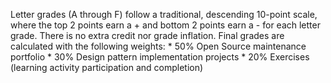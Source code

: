 Letter grades (A through F) follow a traditional, descending 10-point scale, where the top 2 points earn a + and bottom 2 points earn a - for each letter grade.
There is no extra credit nor grade inflation. Final grades are calculated with the following weights:
	* 50% Open Source maintenance portfolio
	* 30% Design pattern implementation projects
	* 20% Exercises (learning activity participation and completion)
